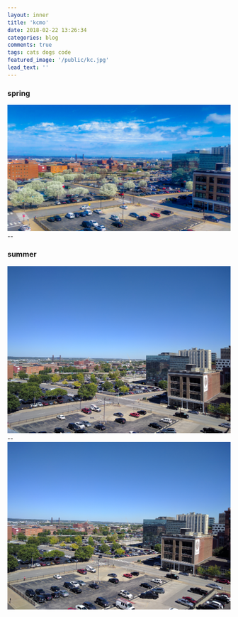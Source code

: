 ```yaml
---
layout: inner
title: 'kcmo'
date: 2018-02-22 13:26:34
categories: blog
comments: true
tags: cats dogs code
featured_image: '/public/kc.jpg'
lead_text: ''
---
```


### spring 

<img src="/public/spring.jpg" alt="Drawing" style="width: 1000px;"/>
--

### summer
<img src="/public/summer.jpg" alt="Drawing" style="width: 1000px;"/>
--

<img src="/public/s.jpg" alt="Drawing" style="width: 1000px;"/>

